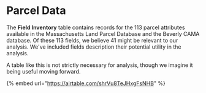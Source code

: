 # Parcel Data

The **Field Inventory** table contains records for the 113 parcel attributes available in the Massachusetts Land Parcel Database and the Beverly CAMA database. Of these 113 fields, we believe 41 might be relevant to our analysis. We've included fields description their potential utility in the analysis.&#x20;

A table like this is not strictly necessary for analysis, though we imagine it being useful moving forward.

{% embed url="https://airtable.com/shrVu8TeJHxgFsNHB" %}


